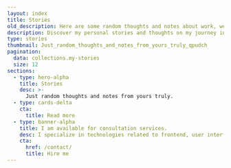 ```yaml
---
layout: index
title: Stories
old_description: Here are some random thoughts and notes about work, web development, and everything else.
description: Discover my personal stories and thoughts on my journey in the web development world. Explore unique perspectives and insights.
type: stories
thumbnail: Just_random_thoughts_and_notes_from_yours_truly_qpudch
pagination:
  data: collections.my-stories
  size: 12
sections:
  - type: hero-alpha
    title: Stories
    desc: >-
      Just random thoughts and notes from yours truly.
  - type: cards-delta
    cta:
      title: Read more
  - type: banner-alpha
    title: I am available for consultation services.
    desc: I specialize in technologies related to frontend, user interface, and website development.
    cta:
      href: /contact/
      title: Hire me
---
```

